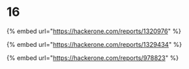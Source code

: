 # 16

{% embed url="https://hackerone.com/reports/1320976" %}

{% embed url="https://hackerone.com/reports/1329434" %}

{% embed url="https://hackerone.com/reports/978823" %}



